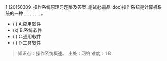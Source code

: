1
(20150309_操作系统原理习题集及答案_笔试必需品_doc)操作系统是计算机系统的一种﹎﹎﹎﹎。
- ( ) A.应用软件 
- (x) B.系统软件 
- ( ) C.通用软件 
- ( ) D.工具软件

> 知识点：操作系统概述。
> 出处：网络
> 难度：1
> B
